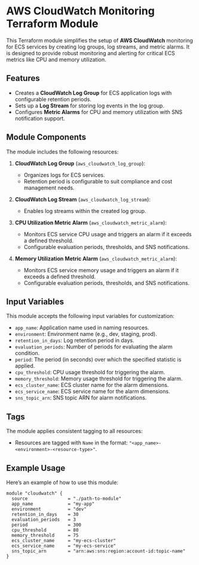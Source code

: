 # AWS CloudWatch Monitoring Terraform Module

This Terraform module simplifies the setup of **AWS CloudWatch** monitoring for ECS services by creating log groups, log streams, and metric alarms. It is designed to provide robust monitoring and alerting for critical ECS metrics like CPU and memory utilization.

## Features

- Creates a **CloudWatch Log Group** for ECS application logs with configurable retention periods.
- Sets up a **Log Stream** for storing log events in the log group.
- Configures **Metric Alarms** for CPU and memory utilization with SNS notification support.

## Module Components

The module includes the following resources:
1. **CloudWatch Log Group** (`aws_cloudwatch_log_group`):
   - Organizes logs for ECS services.
   - Retention period is configurable to suit compliance and cost management needs.

2. **CloudWatch Log Stream** (`aws_cloudwatch_log_stream`):
   - Enables log streams within the created log group.

3. **CPU Utilization Metric Alarm** (`aws_cloudwatch_metric_alarm`):
   - Monitors ECS service CPU usage and triggers an alarm if it exceeds a defined threshold.
   - Configurable evaluation periods, thresholds, and SNS notifications.

4. **Memory Utilization Metric Alarm** (`aws_cloudwatch_metric_alarm`):
   - Monitors ECS service memory usage and triggers an alarm if it exceeds a defined threshold.
   - Configurable evaluation periods, thresholds, and SNS notifications.

## Input Variables

This module accepts the following input variables for customization:
- `app_name`: Application name used in naming resources.
- `environment`: Environment name (e.g., dev, staging, prod).
- `retention_in_days`: Log retention period in days.
- `evaluation_periods`: Number of periods for evaluating the alarm condition.
- `period`: The period (in seconds) over which the specified statistic is applied.
- `cpu_threshold`: CPU usage threshold for triggering the alarm.
- `memory_threshold`: Memory usage threshold for triggering the alarm.
- `ecs_cluster_name`: ECS cluster name for the alarm dimensions.
- `ecs_service_name`: ECS service name for the alarm dimensions.
- `sns_topic_arn`: SNS topic ARN for alarm notifications.

## Tags

The module applies consistent tagging to all resources:
- Resources are tagged with `Name` in the format: `"<app_name>-<environment>-<resource-type>"`.

## Example Usage

Here’s an example of how to use this module:

```hcl
module "cloudwatch" {
  source               = "./path-to-module"
  app_name             = "my-app"
  environment          = "dev"
  retention_in_days    = 30
  evaluation_periods   = 3
  period               = 300
  cpu_threshold        = 80
  memory_threshold     = 75
  ecs_cluster_name     = "my-ecs-cluster"
  ecs_service_name     = "my-ecs-service"
  sns_topic_arn        = "arn:aws:sns:region:account-id:topic-name"
}